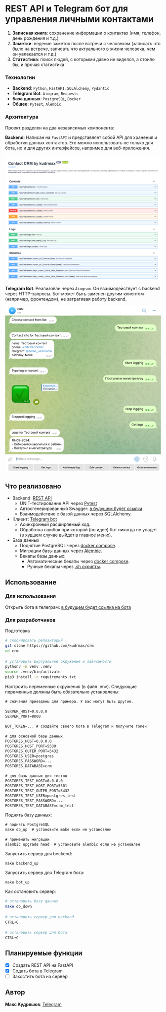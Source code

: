 # REST API и Telegram бот для управления личными контактами

1. **Записная книга**: cохранение информации о контактах (имя, телефон, день рождения и т.д.)
2. **Заметки**: ведение заметок после встречи с человеком (записать что было на встрече, записать что актуального в
   жизни человека, чем он увлекается и т.д.)
3. **Статистика**: поиск людей, с которыми давно не виделся, а стоило бы, и прочая статистика

### Технологии

- **Backend**: `Python`, `FastAPI`, `SQLAlchemy`, `Pydantic`
- **Telegram Bot**: `Aiogram`, `Requests`
- **База данных**: `PostgreSQL`, `Docker`
- **Общее**: `Pytest`, `Alembic`

### Архитектура

Проект разделен на два независимых компонента:

**Backend**: Написан на `FastAPI` и представляет собой API для хранения и обработки данных контактов. Его можно
использовать не только для бота, но и для других интерфейсов, например для веб-приложения.

![](/docs/swagger.png)

**Telegram Bot**: Реализован через `Aiogram`. Он взаимодействует с backend через HTTP-запросы. Бот может быть
заменен другим клиентом (например, фронтендом), не затрагивая работу backend.

![](/docs/bot.png)

## Что реализовано

- Backend: [REST API](src/api)
    - UNIT-тестирование API через [Pytest](src/api/tests)
    - Автосгенерированный Swagger: [в будущем будет ссылка]()
    - Взаимодействие с базой данных через SQLAlchemy.
- Клиент: [Telegram bot](src/bot)
    - Асинхронный расширяемый код.
    - Обработка ошибок при которой (по идее) бот никогда не упадет (в худшем случае выйдет в главное меню).
- База данных
    - Поднятие PostgreSQL через [docker compose](docker-compose.yaml).
    - Миграции базы данных через [Alembic](src/migrations).
    - Бекапы базы данных:
        - Автоматические бекапы через [docker compose](docker-compose.yaml).
        - Ручные бекапы через [.sh скрипты](backup_scripts).

## Использование

### Для использования

Открыть бота в телеграм: [в будущем будет ссылка на бота]()

### Для разработчиков

Подготовка

```bash
# склонировать репозиторий
git clone https://github.com/kudrmax/crm
cd crm

# установить виртуальное окружение и зависимости
python3 -m venv .venv
source .venv/bin/activate
pip3 install -r requirements.txt
```

Настроить переменные окружения (в файл .env). Следующие переменные должны быть обязательно установлены:

```dotenv
# Значения приведены для примера. У вас могут быть другие.

SERVER_HOST=0.0.0.0
SERVER_PORT=8000

BOT_TOKEN=... # создайте своего бота в Telegram и получите токен

# для основной базы данных
POSTGRES_HOST=0.0.0.0
POSTGRES_HOST_PORT=5500
POSTGRES_OUTER_PORT=5432
POSTGRES_USER=postgres
POSTGRES_PASSWORD=...
POSTGRES_DATABASE=crm

# для базы данных для тестов
POSTGRES_TEST_HOST=0.0.0.0
POSTGRES_TEST_HOST_PORT=5501
POSTGRES_TEST_OUTER_PORT=5432
POSTGRES_TEST_USER=postgres_test
POSTGRES_TEST_PASSWORD=...
POSTGRES_TEST_DATABASE=crm_test
```

Поднять базу данных:

```shell
# поднять PostgreSQL
make db_up  # установите make если не установлен

# применить миграции
alembic upgrade head  # установите alembic если не установлен
```

Запустить сервер для beckend:

```shell
make backend_up
```

Запустить сервер для Telegram бота:

```shell
make bot_up
```

Как остановить сервер:

```bash
# остановить базу данных
make db_down

# остановить сервер для backend
CTRL+C

# остановить сервер для бота
CTRL+C
```

## Планируемые функции

- [x] Создать REST API на FastAPI
- [x] Содать бота в Telegram
- [ ] Захостить бота на сервер

## Автор

**Макс Кудряшов**: [Telegram](https://t.me/kudrmax)
